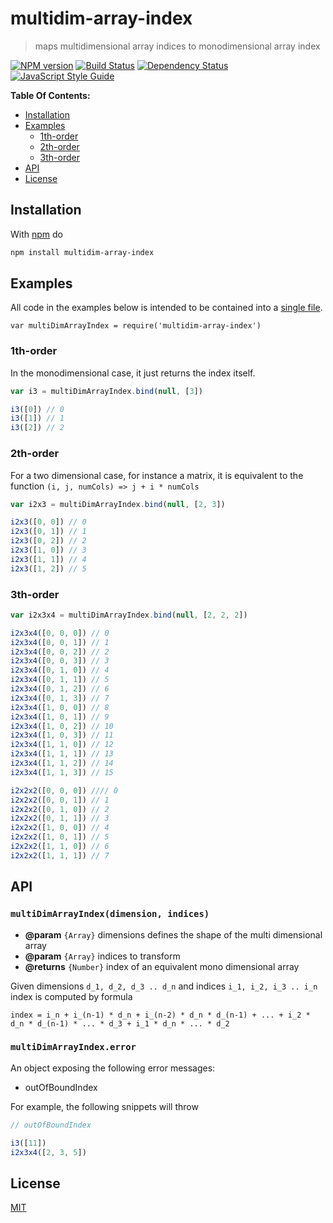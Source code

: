 # multidim-array-index

> maps multidimensional array indices to monodimensional array index

[![NPM version](https://badge.fury.io/js/multidim-array-index.svg)](http://badge.fury.io/js/multidim-array-index)
[![Build Status](https://travis-ci.org/fibo/multidim-array-index.svg?branch=master)](https://travis-ci.org/fibo/multidim-array-index?branch=master)
[![Dependency Status](https://gemnasium.com/fibo/multidim-array-index.svg)](https://gemnasium.com/fibo/multidim-array-index)
[![JavaScript Style Guide](https://img.shields.io/badge/code_style-standard-brightgreen.svg)](https://standardjs.com)

**Table Of Contents:**

* [Installation](#installation)
* [Examples](#examples)
    - [1th-order](#1th-order)
    - [2th-order](#2th-order)
    - [3th-order](#3th-order)
* [API](#api)
* [License](#license)

## Installation

With [npm](https://www.npmjs.com/) do

```bash
npm install multidim-array-index
```

## Examples

All code in the examples below is intended to be contained into a [single file](https://github.com/fibo/multidim-array-index/blob/master/test.js).

```
var multiDimArrayIndex = require('multidim-array-index')
```

### 1th-order

In the monodimensional case, it just returns the index itself.

```javascript
var i3 = multiDimArrayIndex.bind(null, [3])

i3([0]) // 0
i3([1]) // 1
i3([2]) // 2
```

### 2th-order

For a two dimensional case, for instance a matrix, it is equivalent to the
function `(i, j, numCols) => j + i * numCols`

```javascript
var i2x3 = multiDimArrayIndex.bind(null, [2, 3])

i2x3([0, 0]) // 0
i2x3([0, 1]) // 1
i2x3([0, 2]) // 2
i2x3([1, 0]) // 3
i2x3([1, 1]) // 4
i2x3([1, 2]) // 5
```

### 3th-order

```javascript
var i2x3x4 = multiDimArrayIndex.bind(null, [2, 2, 2])

i2x3x4([0, 0, 0]) // 0
i2x3x4([0, 0, 1]) // 1
i2x3x4([0, 0, 2]) // 2
i2x3x4([0, 0, 3]) // 3
i2x3x4([0, 1, 0]) // 4
i2x3x4([0, 1, 1]) // 5
i2x3x4([0, 1, 2]) // 6
i2x3x4([0, 1, 3]) // 7
i2x3x4([1, 0, 0]) // 8
i2x3x4([1, 0, 1]) // 9
i2x3x4([1, 0, 2]) // 10
i2x3x4([1, 0, 3]) // 11
i2x3x4([1, 1, 0]) // 12
i2x3x4([1, 1, 1]) // 13
i2x3x4([1, 1, 2]) // 14
i2x3x4([1, 1, 3]) // 15

i2x2x2([0, 0, 0]) //// 0
i2x2x2([0, 0, 1]) // 1
i2x2x2([0, 1, 0]) // 2
i2x2x2([0, 1, 1]) // 3
i2x2x2([1, 0, 0]) // 4
i2x2x2([1, 0, 1]) // 5
i2x2x2([1, 1, 0]) // 6
i2x2x2([1, 1, 1]) // 7
```

## API

### `multiDimArrayIndex(dimension, indices)`

* **@param** `{Array}` dimensions defines the shape of the multi dimensional array
* **@param** `{Array}` indices to transform
* **@returns** `{Number}` index of an equivalent mono dimensional array

Given dimensions `d_1, d_2, d_3 .. d_n` and indices `i_1, i_2, i_3 .. i_n` index
is computed by formula

```
index = i_n + i_(n-1) * d_n + i_(n-2) * d_n * d_(n-1) + ... + i_2 * d_n * d_(n-1) * ... * d_3 + i_1 * d_n * ... * d_2
```

### `multiDimArrayIndex.error`

An object exposing the following error messages:

* outOfBoundIndex

For example, the following snippets will throw

```javascript
// outOfBoundIndex

i3([11])
i2x3x4([2, 3, 5])
```

## License

[MIT](http://g14n.info/mit-license/)

